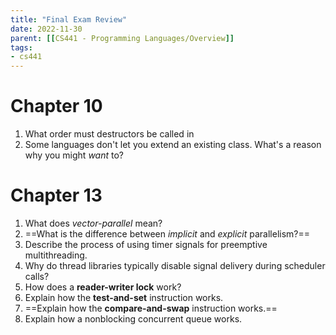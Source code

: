 ```yaml
---
title: "Final Exam Review"
date: 2022-11-30
parent: [[CS441 - Programming Languages/Overview]]
tags:
- cs441
---
```


# Chapter 10

1. What order must destructors be called in 
2. Some languages don't let you extend an existing class. What's a reason why you might *want* to?

# Chapter 13

1. What does *vector-parallel* mean?
2. ==What is the difference between *implicit* and *explicit* parallelism?==
3. Describe the process of using timer signals for preemptive multithreading.
4. Why do thread libraries typically disable signal delivery during scheduler calls?
5. How does a **reader-writer lock** work?
6. Explain how the **test-and-set** instruction works.
7. ==Explain how the **compare-and-swap** instruction works.==
8. Explain how a nonblocking concurrent queue works.
